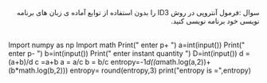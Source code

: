 <div dir="rtl">
سوال :فرمول آنتروپی در روش ID3 را بدون استفاده از توابع آماده ی زبان های برنامه نویسی خود برنامه نویسی کنید.
</div>
<br/>

Import numpy as np
Import math
Print(" enter p+ ")
a=int(input())
Print(" enter p- ")
b=int(input())
Print(" enter instant quantity ")
D=int(input())
d =(a+b)/d
c =a+b
a = a/c
b = b/c
entropy=-1*d((a*math.log(a,2))+(b*math.log(b,2)))
entropy= round(entropy,3)
print("entropy is =",entropy)
